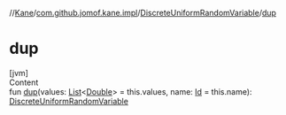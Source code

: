 //[Kane](../../index.md)/[com.github.jomof.kane.impl](../index.md)/[DiscreteUniformRandomVariable](index.md)/[dup](dup.md)



# dup  
[jvm]  
Content  
fun [dup](dup.md)(values: [List](https://kotlinlang.org/api/latest/jvm/stdlib/kotlin.collections/-list/index.html)<[Double](https://kotlinlang.org/api/latest/jvm/stdlib/kotlin/-double/index.html)> = this.values, name: [Id](../index.md#%5Bcom.github.jomof.kane.impl%2FId%2F%2F%2FPointingToDeclaration%2F%5D%2FClasslikes%2F-714195928) = this.name): [DiscreteUniformRandomVariable](index.md)  



